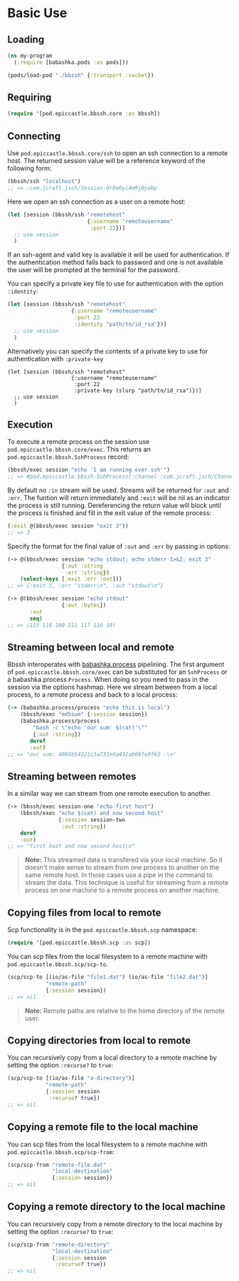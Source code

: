 # Basic Use

## Loading

```clojure
(ns my-program
  (:require [babashka.pods :as pods]))

(pods/load-pod "./bbssh" {:transport :socket})
```

## Requiring

```clojure
(require '[pod.epiccastle.bbssh.core :as bbssh])
```

## Connecting

Use `pod.epiccastle.bbssh.core/ssh` to open an ssh connection to a remote host. The returned session value will be a reference keyword of the following form:

```clojure
(bbssh/ssh "localhost")
;; => :com.jcraft.jsch/Session-0r0e6yi4m9j8yabp
```

Here we open an ssh connection as a user on a remote host:

```clojure
(let [session (bbssh/ssh "remotehost"
                         {:username "remoteusername"
                          :port 22})]
  ;; use session
  )
```

If an ssh-agent and valid key is available it will be used for authentication. If the authentication method falls back to password and one is not available the user will be prompted at the terminal for the password.

You can specify a private key file to use for authentication with the option `:identity`:

```clojure
(let [session (bbssh/ssh "remotehost"
                    {:username "remoteusername"
                     :port 22
                     :identity "path/to/id_rsa"})]
  ;; use session
  )
```

Alternatively you can specify the contents of a private key to use for authentication with `:private-key`

```
(let [session (bbssh/ssh "remotehost"
                    {:username "remoteusername"
                     :port 22
                     :private-key (slurp "path/to/id_rsa")})]
  ;; use session
  )
```

## Execution

To execute a remote process on the session use `pod.epiccastle.bbssh.core/exec`. This returns an `pod.epiccastle.bbssh.SshProcess` record:

```clojure
(bbssh/exec session "echo 'I am running over ssh'")
;; => #pod.epiccastle.bbssh.SshProcess{:channel :com.jcraft.jsch/ChannelExec-i9qp6i1wk1uiqpio, :exit nil, :in nil, :out #object[babashka.impl.proxy.proxy$java.io.PipedInputStream$ff19274a 0x6f9c2c47 "babashka.impl.proxy.proxy$java.io.PipedInputStream$ff19274a@6f9c2c47"], :err #object[babashka.impl.proxy.proxy$java.io.PipedInputStream$ff19274a 0x207ed897 "babashka.impl.proxy.proxy$java.io.PipedInputStream$ff19274a@207ed897"], :prev nil, :cmd "echo 'I am running over ssh'"}
```

By default no `:in` stream will be used. Streams will be returned for `:out` and `:err`. The funtion will return immediately and `:exit` will be nil as an indicator the process is still running. Dereferencing the return value will block until the process is finished and fill in the exit value of the remote process:

```clojure
(:exit @(bbssh/exec session "exit 3"))
;; => 3
```

Specify the format for the final value of `:out` and `:err` by passing in options:

```clojure
(-> @(bbssh/exec session "echo stdout; echo stderr 1>&2; exit 3"
                 {:out :string
                  :err :string})
    (select-keys [:exit :err :out]))
;; => {:exit 3, :err "stderr\n", :out "stdout\n"}
```

```clojure
(-> @(bbssh/exec session "echo stdout"
                 {:out :bytes})
       :out
       seq)
;; => (115 116 100 111 117 116 10)
```

## Streaming between local and remote

Bbssh interoperates with [babashka.process](https://github.com/babashka/process) pipelining. The first argument of `pod.epiccastle.bbssh.core/exec` can be substituted for an `SshProcess` or a babashka.process `Process`. When doing so you need to pass in the session via the options hashmap. Here we stream between from a local process, to a remote process and back to a local process:

```clojure
(-> (babashka.process/process "echo this is local")
    (bbssh/exec "md5sum" {:session session})
    (babashka.process/process
        "bash -c \"echo 'our sum: $(cat)'\""
        {:out :string})
       deref
       :out)
;; => "our sum: 4088b54321c3a731eda432ab09fa9f63 -\n"
```

## Streaming between remotes

In a similar way we can stream from one remote execution to another.

```clojure
(-> (bbssh/exec session-one "echo first host")
    (bbssh/exec "echo $(cat) and now second host"
                {:session session-two
                 :out :string})
    deref
    :out)
;; => "first host and now second host\n"
```

> **Note:** This streamed data is transfered via your local machine. So it doesn't make sense to stream from one process to another on the same remote host. In those cases use a pipe in the command to stream the data. This technique is useful for streaming from a remote process on one machine to a remote process on another machine.

## Copying files from local to remote

Scp functionality is in the `pod.epiccastle.bbssh.scp` namespace:

```clojure
(require '[pod.epiccastle.bbssh.scp :as scp])
```

You can scp files from the local filesystem to a remote machine with `pod.epiccastle.bbssh.scp/scp-to`.

```clojure
(scp/scp-to [(io/as-file "file1.dat") (io/as-file "file2.dat")]
            "remote-path"
            {:session session})
;; => nil
```

> **Note:** Remote paths are relative to the home directory of the remote user.

## Copying directories from local to remote

You can recursively copy from a local directory to a remote machine by setting the option `:recurse?` to `true`:

```clojure
(scp/scp-to [(io/as-file "a-directory")]
            "remote-path"
            {:session session
             :recurse? true})
;; => nil
```

## Copying a remote file to the local machine

You can scp files from the local filesystem to a remote machine with `pod.epiccastle.bbssh.scp/scp-from`:

```clojure
(scp/scp-from "remote-file.dat"
              "local-destination"
              {:session session})
;; => nil
```

## Copying a remote directory to the local machine

You can recursively copy from a remote directory to the local machine by setting the option `:recurse?` to `true`:

```clojure
(scp/scp-from "remote-directory"
              "local-destination"
              {:session session
               :recurse? true})
;; => nil
```
